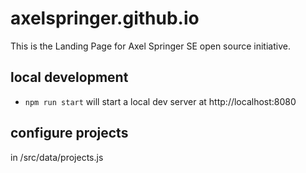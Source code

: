 # axelspringer.github.io

This is the Landing Page for Axel Springer SE open source initiative.

## local development

 * ```npm run start``` will start a local dev server at http://localhost:8080

## configure projects
in /src/data/projects.js
